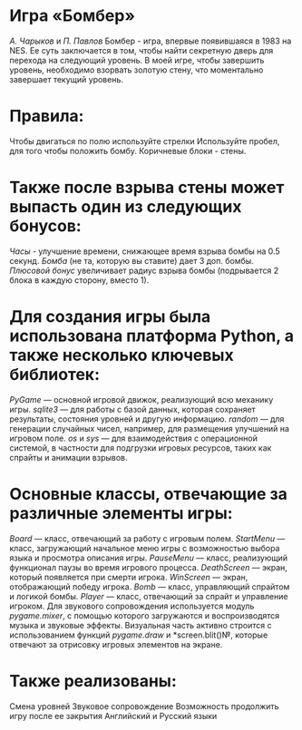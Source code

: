 # Игра «Бомбер»
*А. Чарыков* и *П. Павлов*
Бомбер - игра, впервые появившаяся в 1983 на NES. Ее суть заключается в том, чтобы найти секретную дверь для перехода на следующий уровень. В моей игре, чтобы завершить уровень, необходимо взорвать золотую стену, что моментально завершает текущий уровень.
# Правила:
Чтобы двигаться по полю используйте стрелки 
Используйте пробел, для того чтобы положить бомбу.
Коричневые блоки - стены.
# Также после взрыва стены может выпасть один из следующих бонусов:
*Часы* - улучшение времени, снижающее время взрыва бомбы на 0.5 секунд. 
*Бомба* (не та, которую вы ставите) дает 3 доп. бомбы. 
*Плюсовой бонус* увеличивает радиус взрыва бомбы (подрывается 2 блока в каждую сторону, вместо 1).
# Для создания игры была использована платформа Python, а также несколько ключевых библиотек:
*PyGame* — основной игровой движок, реализующий всю механику игры.
*sqlite3* — для работы с базой данных, которая сохраняет результаты, состояния уровней и другую информацию.
*random* — для генерации случайных чисел, например, для размещения улучшений на игровом поле.
*os* и *sys* — для взаимодействия с операционной системой, в частности для подгрузки игровых ресурсов, таких как спрайты и анимации взрывов.
# Основные классы, отвечающие за различные элементы игры:
*Board* — класс, отвечающий за работу с игровым полем.
*StartMenu* — класс, загружающий начальное меню игры с возможностью выбора языка и просмотра описания игры.
*PauseMenu* — класс, реализующий функционал паузы во время игрового процесса.
*DeathScreen* — экран, который появляется при смерти игрока.
*WinScreen* — экран, отображающий победу игрока.
*Bomb* — класс, управляющий спрайтом и логикой бомбы.
*Player* — класс, отвечающий за спрайт и управление игроком.
Для звукового сопровождения используется модуль *pygame.mixer*, с помощью которого загружаются и воспроизводятся музыка и звуковые эффекты. Визуальная часть активно строится с использованием функций *pygame.draw* и *screen.blit()№, которые отвечают за отрисовку игровых элементов на экране. 
# Также реализованы:
Смена уровней
Звуковое сопровождение
Возможность продолжить игру после ее закрытия
Английский и Русский языки




